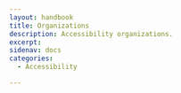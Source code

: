 ```yaml
---
layout: handbook
title: Organizations
description: Accessibility organizations.
excerpt: 
sidenav: docs
categories:
  - Accessibility

---
```


